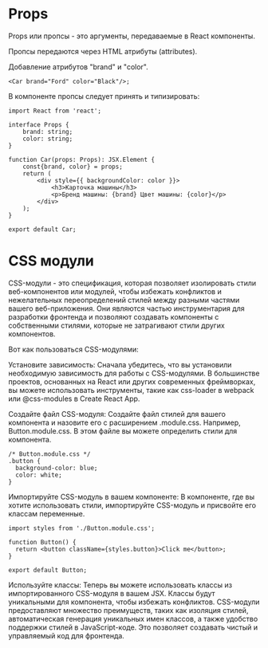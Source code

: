 # Props

Props или пропсы - это аргументы, передаваемые в React компоненты.

Пропсы передаются через HTML атрибуты (attributes).

Добавление атрибутов "brand" и "color".

```<Car brand="Ford" color="Black"/>;```

В компоненте пропсы следует принять и типизировать:

```
import React from 'react';

interface Props {
    brand: string;
    color: string;
}

function Car(props: Props): JSX.Element {
    const{brand, color} = props;
    return (
        <div style={{ backgroundColor: color }}>
            <h3>Карточка машины</h3>
            <p>Бренд машины: {brand} Цвет машины: {color}</p>
        </div>
    );
}

export default Car;
```

# CSS модули

CSS-модули - это спецификация, которая позволяет изолировать стили веб-компонентов или модулей, чтобы избежать конфликтов и нежелательных переопределений стилей между разными частями вашего веб-приложения. Они являются частью инструментария для разработки фронтенда и позволяют создавать компоненты с собственными стилями, которые не затрагивают стили других компонентов.

Вот как пользоваться CSS-модулями:

Установите зависимость:
Сначала убедитесь, что вы установили необходимую зависимость для работы с CSS-модулями. В большинстве проектов, основанных на React или других современных фреймворках, вы можете использовать инструменты, такие как css-loader в webpack или @css-modules в Create React App.

Создайте файл CSS-модуля:
Создайте файл стилей для вашего компонента и назовите его с расширением .module.css. Например, Button.module.css. В этом файле вы можете определить стили для компонента.


```
/* Button.module.css */
.button {
  background-color: blue;
  color: white;
}

```

Импортируйте CSS-модуль в вашем компоненте:
В компоненте, где вы хотите использовать стили, импортируйте CSS-модуль и присвойте его классам переменные.

```
import styles from './Button.module.css';

function Button() {
  return <button className={styles.button}>Click me</button>;
}

export default Button;

```

Используйте классы:
Теперь вы можете использовать классы из импортированного CSS-модуля в вашем JSX. Классы будут уникальными для компонента, чтобы избежать конфликтов.
CSS-модули предоставляют множество преимуществ, таких как изоляция стилей, автоматическая генерация уникальных имен классов, а также удобство поддержки стилей в JavaScript-коде. Это позволяет создавать чистый и управляемый код для фронтенда.
